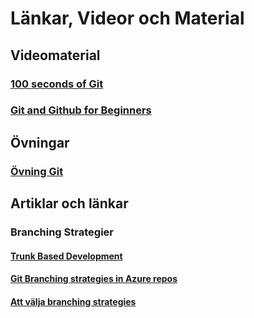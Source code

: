 # Länkar, Videor och Material

## Videomaterial

### [100 seconds of Git](https://www.youtube.com/watch?v=hwP7WQkmECE&pp=ygUKZ2l0IGJhc2ljcw%3D%3D)

### [Git and Github for Beginners](https://www.youtube.com/watch?v=tRZGeaHPoaw&t=389s&pp=ygUKZ2l0IGJhc2ljcw%3D%3D)

## Övningar

### [Övning Git](./ÖvningarGit.md)

## Artiklar och länkar

### Branching Strategier

#### [Trunk Based Development](https://trunkbaseddevelopment.com/)

#### [Git Branching strategies in Azure repos](https://learn.microsoft.com/en-us/azure/devops/repos/git/git-branching-guidance?view=azure-devops)

#### [Att välja branching strategies](https://www.howtogeek.com/devops/how-to-choose-the-git-workflow-branching-model-thats-right-for-your-team/)